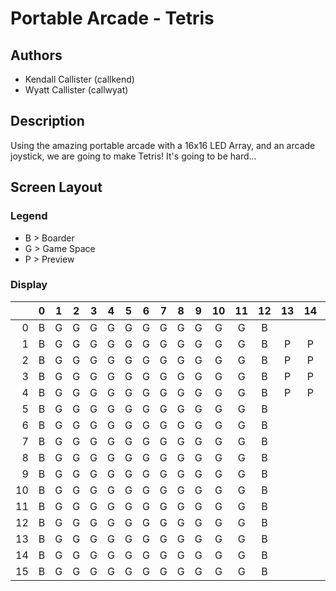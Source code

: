 # Portable Arcade - Tetris
## Authors
- Kendall Callister (callkend)
- Wyatt Callister (callwyat)

## Description
Using the amazing portable arcade with a 16x16 LED Array, and an arcade joystick, we are going to make Tetris! It's going to be hard...

## Screen Layout
### Legend
- B > Boarder
- G > Game Space
- P > Preview

### Display
|     | 0   |1    | 2   | 3   | 4   | 5   | 6   | 7   | 8   | 9   | 10  | 11  | 12  | 13  | 14  | 15  |
|----:|:---:|:---:|:---:|:---:|:---:|:---:|:---:|:---:|:---:|:---:|:---:|:---:|:---:|:---:|:---:|:---:|
|0    | B   | G   | G   | G   | G   | G   | G   | G   | G   | G   | G   | G   | B   |     |     |     
|1    | B   | G   | G   | G   | G   | G   | G   | G   | G   | G   | G   | G   | B   | P   | P   | P   |
|2    | B   | G   | G   | G   | G   | G   | G   | G   | G   | G   | G   | G   | B   | P   | P   | P   |
|3    | B   | G   | G   | G   | G   | G   | G   | G   | G   | G   | G   | G   | B   | P   | P   | P   |
|4    | B   | G   | G   | G   | G   | G   | G   | G   | G   | G   | G   | G   | B   | P   | P   | P   |
|5    | B   | G   | G   | G   | G   | G   | G   | G   | G   | G   | G   | G   | B   |     |     |     |
|6    | B   | G   | G   | G   | G   | G   | G   | G   | G   | G   | G   | G   | B   |     |     |     |
|7    | B   | G   | G   | G   | G   | G   | G   | G   | G   | G   | G   | G   | B   |     |     |     |
|8    | B   | G   | G   | G   | G   | G   | G   | G   | G   | G   | G   | G   | B   |     |     |     |
|9    | B   | G   | G   | G   | G   | G   | G   | G   | G   | G   | G   | G   | B   |     |     |     |
|10   | B   | G   | G   | G   | G   | G   | G   | G   | G   | G   | G   | G   | B   |     |     |     |
|11   | B   | G   | G   | G   | G   | G   | G   | G   | G   | G   | G   | G   | B   |     |     |     |
|12   | B   | G   | G   | G   | G   | G   | G   | G   | G   | G   | G   | G   | B   |     |     |     |
|13   | B   | G   | G   | G   | G   | G   | G   | G   | G   | G   | G   | G   | B   |     |     |     |
|14   | B   | G   | G   | G   | G   | G   | G   | G   | G   | G   | G   | G   | B   |     |     |     |
|15   | B   | G   | G   | G   | G   | G   | G   | G   | G   | G   | G   | G   | B   |     |     |     |
